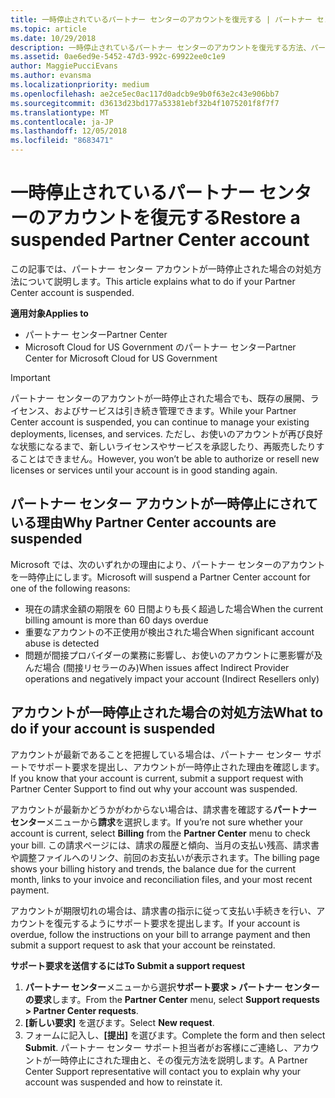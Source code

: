 ```yaml
---
title: 一時停止されているパートナー センターのアカウントを復元する | パートナー センター
ms.topic: article
ms.date: 10/29/2018
description: 一時停止されているパートナー センターのアカウントを復元する方法、パートナー アカウントが一時停止される理由、および一時停止されているときにアカウントを使用する方法について説明します。
ms.assetid: 0ae6ed9e-5452-47d3-992c-69922ee0c1e9
author: MaggiePucciEvans
ms.author: evansma
ms.localizationpriority: medium
ms.openlocfilehash: ae2ce5ec0ac117d0adcb9e9b0f63e2c43e906bb7
ms.sourcegitcommit: d3613d23bd177a53381ebf32b4f1075201f8f7f7
ms.translationtype: MT
ms.contentlocale: ja-JP
ms.lasthandoff: 12/05/2018
ms.locfileid: "8683471"
---
```

# <a name="restore-a-suspended-partner-center-account"></a><span data-ttu-id="cf9ff-103">一時停止されているパートナー センターのアカウントを復元する</span><span class="sxs-lookup"><span data-stu-id="cf9ff-103">Restore a suspended Partner Center account</span></span>

<span data-ttu-id="cf9ff-104">この記事では、パートナー センター アカウントが一時停止された場合の対処方法について説明します。</span><span class="sxs-lookup"><span data-stu-id="cf9ff-104">This article explains what to do if your Partner Center account is suspended.</span></span>

**<span data-ttu-id="cf9ff-105">適用対象</span><span class="sxs-lookup"><span data-stu-id="cf9ff-105">Applies to</span></span>**

-  <span data-ttu-id="cf9ff-106">パートナー センター</span><span class="sxs-lookup"><span data-stu-id="cf9ff-106">Partner Center</span></span>
-  <span data-ttu-id="cf9ff-107">Microsoft Cloud for US Government のパートナー センター</span><span class="sxs-lookup"><span data-stu-id="cf9ff-107">Partner Center for Microsoft Cloud for US Government</span></span>


> [!IMPORTANT]  
> <span data-ttu-id="cf9ff-108">パートナー センターのアカウントが一時停止された場合でも、既存の展開、ライセンス、およびサービスは引き続き管理できます。</span><span class="sxs-lookup"><span data-stu-id="cf9ff-108">While your Partner Center account is suspended, you can continue to manage your existing deployments, licenses, and services.</span></span> <span data-ttu-id="cf9ff-109">ただし、お使いのアカウントが再び良好な状態になるまで、新しいライセンスやサービスを承認したり、再販売したりすることはできません。</span><span class="sxs-lookup"><span data-stu-id="cf9ff-109">However, you won’t be able to authorize or resell new licenses or services until your account is in good standing again.</span></span>

## <a name="why-partner-center-accounts-are-suspended"></a><span data-ttu-id="cf9ff-110">パートナー センター アカウントが一時停止にされている理由</span><span class="sxs-lookup"><span data-stu-id="cf9ff-110">Why Partner Center accounts are suspended</span></span>

<span data-ttu-id="cf9ff-111">Microsoft では、次のいずれかの理由により、パートナー センターのアカウントを一時停止にします。</span><span class="sxs-lookup"><span data-stu-id="cf9ff-111">Microsoft will suspend a Partner Center account for one of the following reasons:</span></span>

- <span data-ttu-id="cf9ff-112">現在の請求金額の期限を 60 日間よりも長く超過した場合</span><span class="sxs-lookup"><span data-stu-id="cf9ff-112">When the current billing amount is more than 60 days overdue</span></span> 
- <span data-ttu-id="cf9ff-113">重要なアカウントの不正使用が検出された場合</span><span class="sxs-lookup"><span data-stu-id="cf9ff-113">When significant account abuse is detected</span></span>
- <span data-ttu-id="cf9ff-114">問題が間接プロバイダーの業務に影響し、お使いのアカウントに悪影響が及んだ場合 (間接リセラーのみ)</span><span class="sxs-lookup"><span data-stu-id="cf9ff-114">When issues affect Indirect Provider operations and negatively impact your account (Indirect Resellers only)</span></span>

## <a name="what-to-do-if-your-account-is-suspended"></a><span data-ttu-id="cf9ff-115">アカウントが一時停止された場合の対処方法</span><span class="sxs-lookup"><span data-stu-id="cf9ff-115">What to do if your account is suspended</span></span>

<span data-ttu-id="cf9ff-116">アカウントが最新であることを把握している場合は、パートナー センター サポートでサポート要求を提出し、アカウントが一時停止された理由を確認します。</span><span class="sxs-lookup"><span data-stu-id="cf9ff-116">If you know that your account is current, submit a support request with Partner Center Support to find out why your account was suspended.</span></span> 

<span data-ttu-id="cf9ff-117">アカウントが最新かどうかがわからない場合は、請求書を確認する**パートナー センター**メニューから**請求**を選択します。</span><span class="sxs-lookup"><span data-stu-id="cf9ff-117">If you’re not sure whether your account is current, select **Billing** from the **Partner Center** menu to check your bill.</span></span> <span data-ttu-id="cf9ff-118">この請求ページには、請求の履歴と傾向、当月の支払い残高、請求書や調整ファイルへのリンク、前回のお支払いが表示されます。</span><span class="sxs-lookup"><span data-stu-id="cf9ff-118">The billing page shows your billing history and trends, the balance due for the current month, links to your invoice and reconciliation files, and your most recent payment.</span></span>

<span data-ttu-id="cf9ff-119">アカウントが期限切れの場合は、請求書の指示に従って支払い手続きを行い、アカウントを復元するようにサポート要求を提出します。</span><span class="sxs-lookup"><span data-stu-id="cf9ff-119">If your account is overdue, follow the instructions on your bill to arrange payment and then submit a support request to ask that your account be reinstated.</span></span> 

**<span data-ttu-id="cf9ff-120">サポート要求を送信するには</span><span class="sxs-lookup"><span data-stu-id="cf9ff-120">To Submit a support request</span></span>**

1.  <span data-ttu-id="cf9ff-121">**パートナー センター**メニューから選択**サポート要求 > パートナー センターの要求**します。</span><span class="sxs-lookup"><span data-stu-id="cf9ff-121">From the **Partner Center** menu, select **Support requests > Partner Center requests**.</span></span>
2.  <span data-ttu-id="cf9ff-122">**[新しい要求]** を選びます。</span><span class="sxs-lookup"><span data-stu-id="cf9ff-122">Select **New request**.</span></span> 
3.  <span data-ttu-id="cf9ff-123">フォームに記入し、**[提出]** を選びます。</span><span class="sxs-lookup"><span data-stu-id="cf9ff-123">Complete the form and then select **Submit**.</span></span> <span data-ttu-id="cf9ff-124">パートナー センター サポート担当者がお客様にご連絡し、アカウントが一時停止にされた理由と、その復元方法を説明します。</span><span class="sxs-lookup"><span data-stu-id="cf9ff-124">A Partner Center Support representative will contact you to explain why your account was suspended and how to reinstate it.</span></span>



